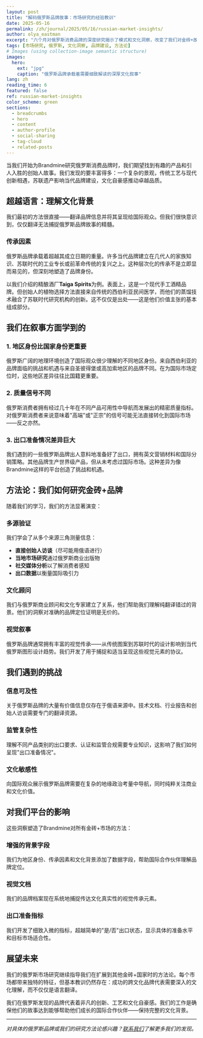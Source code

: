 ```yaml
---
layout: post
title: "解码俄罗斯品牌故事：市场研究的经验教训"
date: 2025-05-16
permalink: /zh/journal/2025/05/16/russian-market-insights/
author: olya_eastman
excerpt: "六个月对俄罗斯消费品牌的深度研究揭示了模式和文化洞察，改变了我们对金砖+故事叙述的方法。"
tags: [市场研究, 俄罗斯, 文化洞察, 品牌建设, 方法论]
# Images (using collection-image semantic structure)
images:
  hero:
    ext: "jpg"
    caption: "俄罗斯品牌承载着需要细致解读的深厚文化叙事"
lang: zh
reading_time: 6
featured: false
ref: russian-market-insights
color_scheme: green
sections:
  - breadcrumbs
  - hero
  - content
  - author-profile
  - social-sharing
  - tag-cloud
  - related-posts
---
```


当我们开始为Brandmine研究俄罗斯消费品牌时，我们期望找到有趣的产品和引人入胜的创始人故事。我们发现的要丰富得多：一个复杂的景观，传统工艺与现代创新相遇，苏联遗产影响当代品牌建设，文化自豪感推动卓越品质。

## 超越语言：理解文化背景

我们最初的方法很直接——翻译品牌信息并将其呈现给国际观众。但我们很快意识到，仅仅翻译无法捕捉俄罗斯品牌故事的精髓。

### 传承因素

俄罗斯品牌承载着超越其成立日期的重量。许多当代品牌建立在几代人的家族知识、苏联时代的工业专长或前革命传统的复兴之上。这种层次化的传承不是立即显而易见的，但深刻地塑造了品牌身份。

以我们介绍的精酿酒厂**Taiga Spirits**为例。表面上，这是一个现代手工酒精品牌。但创始人的植物选择方法直接来自传统的西伯利亚民间医学，而他们的蒸馏技术融合了苏联时代研究机构的创新。这不仅仅是出处——这是他们价值主张的基本组成部分。

## 我们在叙事方面学到的

### 1. 地区身份比国家身份更重要

俄罗斯广阔的地理环境创造了国际观众很少理解的不同地区身份。来自西伯利亚的品牌面临的挑战和机遇与来自圣彼得堡或高加索地区的品牌不同。在为国际市场定位时，这些地区差异往往比国籍更重要。

### 2. 质量信号不同

俄罗斯消费者拥有经过几十年在不同产品可用性中导航而发展出的精密质量指标。对俄罗斯消费者来说意味着"高端"或"正宗"的信号可能无法直接转化到国际市场——反之亦然。

### 3. 出口准备情况差异巨大

我们遇到的一些俄罗斯品牌出人意料地准备好了出口，拥有英文营销材料和国际分销策略。其他品牌生产世界级产品，但从未考虑过国际市场。这种差异为像Brandmine这样的平台创造了挑战和机遇。

## 方法论：我们如何研究金砖+品牌

随着我们的学习，我们的方法显著演变：

### 多源验证

我们学会了从多个来源三角测量信息：
- **直接创始人访谈**（尽可能用俄语进行）
- **当地市场研究**通过俄罗斯商业出版物
- **社交媒体分析**以了解消费者感知
- **出口数据**以衡量国际吸引力

### 文化顾问

我们与俄罗斯商业顾问和文化专家建立了关系，他们帮助我们理解纯翻译错过的背景。他们的洞察对准确的品牌定位证明是无价的。

### 视觉叙事

俄罗斯品牌通常拥有丰富的视觉传承——从传统图案到苏联时代的设计影响到当代俄罗斯图形设计趋势。我们开发了用于捕捉和适当呈现这些视觉元素的协议。

## 我们遇到的挑战

### 信息可及性

关于俄罗斯品牌的大量有价值信息仅存在于俄语来源中。技术文档、行业报告和创始人访谈需要专门的翻译资源。

### 监管复杂性

理解不同产品类别的出口要求、认证和监管合规需要专业知识，这影响了我们如何呈现"出口准备情况"。

### 文化敏感性

向国际观众展示俄罗斯品牌需要在复杂的地缘政治考量中导航，同时纯粹关注商业和文化价值。

## 对我们平台的影响

这些洞察塑造了Brandmine对所有金砖+市场的方法：

### 增强的背景字段

我们为地区身份、传承因素和文化背景添加了数据字段，帮助国际合作伙伴理解品牌定位。

### 视觉文档

我们的品牌档案现在系统地捕捉传达文化真实性的视觉传承元素。

### 出口准备指标

我们开发了细致入微的指标，超越简单的"是/否"出口状态，显示具体的准备水平和目标市场适合性。

## 展望未来

我们的俄罗斯市场研究继续指导我们在扩展到其他金砖+国家时的方法论。每个市场都带来独特的特征，但基本教训仍然存在：成功的跨文化品牌代表需要深入的文化理解，而不仅仅是语言翻译。

我们在俄罗斯发现的品牌代表着非凡的创新、工艺和文化自豪感。我们的工作是确保他们的故事达到能够帮助他们成长的国际合作伙伴——保持完整的文化背景。

---

*对具体的俄罗斯品牌或我们的研究方法论感兴趣？[联系我们](/zh/about/#contact)了解更多我们的发现。*